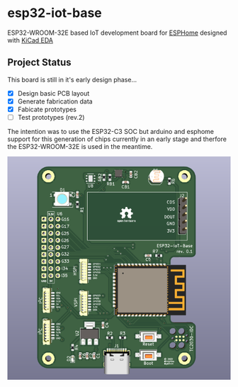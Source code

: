 # esp32-iot-base

ESP32-WROOM-32E based IoT development board for [ESPHome](https://esphome.io/) designed with [KiCad EDA](https://www.kicad.org/)

## Project Status

This board is still in it's early design phase...

- [x] Design basic PCB layout
- [x] Generate fabrication data
- [x] Fabicate prototypes
- [ ] Test prototypes (rev.2)

The intention was to use the ESP32-C3 SOC but arduino and esphome support for this generation of chips currently in an early stage and therfore the ESP32-WROOM-32E is used in the meantime.

![iot-base-v1](./docs/iotbase-v1.png)
